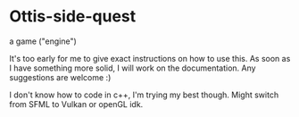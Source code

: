 # Ottis-side-quest
a game ("engine")

It's too early for me to give exact instructions on how to use this. As soon as I have something more solid, I will work on the documentation. Any suggestions are welcome :)

I don't know how to code in c++, I'm trying my best though.
Might switch from SFML to Vulkan or openGL idk.
